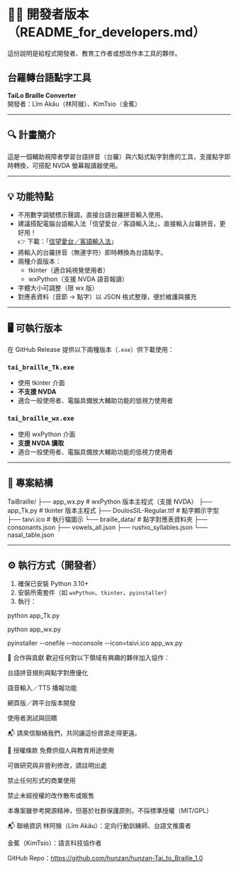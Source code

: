 # 🧑‍💻 開發者版本（README_for_developers.md）

這份說明是給程式開發者、教育工作者或想改作本工具的夥伴。

## 台羅轉台語點字工具  
**TaiLo Braille Converter**  
開發者：Lîm Akâu（林阿猴）、KimTsio（金蕉）

---

## 🔍 計畫簡介

這是一個輔助視障者學習台語拼音（台羅）與六點式點字對應的工具，支援點字即時轉換，可搭配 NVDA 螢幕報讀器使用。

---

## 💡 功能特點

- 不用數字調號標示聲調，直接台語台羅拼音輸入使用。
- 建議搭配電腦台語輸入法「信望愛台／客語輸入法」，直接輸入台羅拼音，更好用！  
  👉 下載：「[信望愛台／客語輸入法](https://taigi.fhl.net/TaigiIME/)」
- 將輸入的台羅拼音（無連字符）即時轉換為台語點字。
- 兩種介面版本：
  - tkinter（適合純視覺使用者）
  - wxPython（支援 NVDA 語音報讀）
- 字體大小可調整（限 wx 版）
- 對應表資料（音節 → 點字）以 JSON 格式整理，便於維護與擴充

---

## 🖥️ 可執行版本

在 GitHub Release 提供以下兩種版本（`.exe`）供下載使用：

### `tai_braille_Tk.exe`
- 使用 tkinter 介面
- **不支援 NVDA**
- 適合一般使用者、電腦具備放大輔助功能的低視力使用者

### `tai_braille_wx.exe`
- 使用 wxPython 介面
- **支援 NVDA 讀取**
- 適合一般使用者、電腦具備放大輔助功能的低視力使用者

---

## 📁 專案結構

TaiBraille/
├── app_wx.py # wxPython 版本主程式（支援 NVDA）
├── app_Tk.py # tkinter 版本主程式
├── DoulosSIL-Regular.ttf # 點字顯示字型
├── taivi.ico # 執行檔圖示
└── braille_data/ # 點字對應表資料夾
            ├── consonants.json
            ├── vowels_all.json
            ├── rushio_syllables.json
            └── nasal_table.json


---

## ⚙️ 執行方式（開發者）

1. 確保已安裝 Python 3.10+
2. 安裝所需套件（如 `wxPython`、`tkinter`、`pyinstaller`）
3. 執行：

python app_Tk.py

python app_wx.py

pyinstaller --onefile --noconsole --icon=taivi.ico app_wx.py

🤝 合作與貢獻
歡迎任何對以下領域有興趣的夥伴加入協作：

台語拼音規則與點字對應優化

語音輸入／TTS 播報功能

網頁版／跨平台版本開發

使用者測試與回饋

📬 請來信聯絡我們，共同讓這份資源走得更遠。

📄 授權條款
免費供個人與教育用途使用

可做研究與非營利修改，請註明出處

禁止任何形式的商業使用

禁止未經授權的改作散布或販售

本專案雖參考開源精神，但基於社群保護原則，不採標準授權（MIT/GPL）

📬 聯絡資訊
林阿猴（Lîm Akâu）：定向行動訓練師、台語文推廣者

金蕉（KimTsio）：語言科技協作者

GitHub Repo：https://github.com/hunzan/hunzan-Tai_to_Braille_1.0